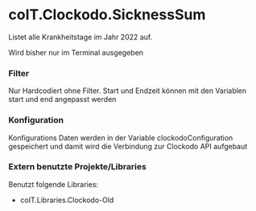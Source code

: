 # coIT.Clockodo.SicknessSum

Listet alle Krankheitstage im Jahr 2022 auf. 

Wird bisher nur im Terminal ausgegeben 

### Filter
 
 Nur Hardcodiert ohne Filter.
 Start und Endzeit können mit den Variablen start und end angepasst werden
 
### Konfiguration

Konfigurations Daten werden in der Variable clockodoConfiguration gespeichert und damit wird die Verbindung zur Clockodo API aufgebaut

### Extern benutzte Projekte/Libraries

Benutzt folgende Libraries: 
* coIT.Libraries.Clockodo-Old